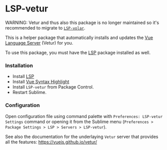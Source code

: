 # LSP-vetur

WARNING: Vetur and thus also this package is no longer maintained so it's recommended to migrate to [`LSP-volar`](https://packagecontrol.io/packages/LSP-volar).

This is a helper package that automatically installs and updates the [Vue Language Server](https://github.com/vuejs/vetur/) (Vetur) for you.

To use this package, you must have the [LSP](https://packagecontrol.io/packages/LSP) package installed as well.

### Installation

* Install [LSP](https://packagecontrol.io/packages/LSP)
* Install [Vue Syntax Highlight](https://packagecontrol.io/packages/Vue%20Syntax%20Highlight)
* Install `LSP-vetur` from Package Control.
* Restart Sublime.

### Configuration

Open configuration file using command palette with `Preferences: LSP-vetur Settings` command or opening it from the Sublime menu (`Preferences > Package Settings > LSP > Servers > LSP-vetur`).

See also the documentation for the underlaying `Vetur` server that provides all the features: https://vuejs.github.io/vetur/
